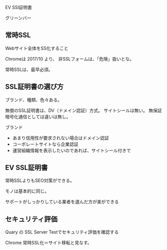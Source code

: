 
EV SSl証明書

グリーンバー

## 常時SSL
Webサイト全体をSS化すること


Chromeは 2017/10 より、
非SSLフォームは、「危険」扱いとな。

常時SSLは、最早必須。

## SSL証明書の選び方
ブランド、種類、色々ある。

無償のSSL証明書は、DV（ドメイン認証）方式。
サイトシールは無い。
無保証
暗号化通信としては違いは無し。

ブランド
 - あまり信用性が要求されない場合はドメイン認証
 - コーポレートサイトなら企業認証
 - 運営組織情報を表示したいのであれば、サイトシール付きで


## EV SSL証明書
常時SSLよりもSEO対策ができる。


モノは基本的に同じ。

サポートがしっかりしている業者を選んだ方が楽ができる

## セキュリティ評価
Quary の SSL Server Testでセキュリティ評価を確認する

Chrome
常時SSL化＝サイト移転と見なす。
